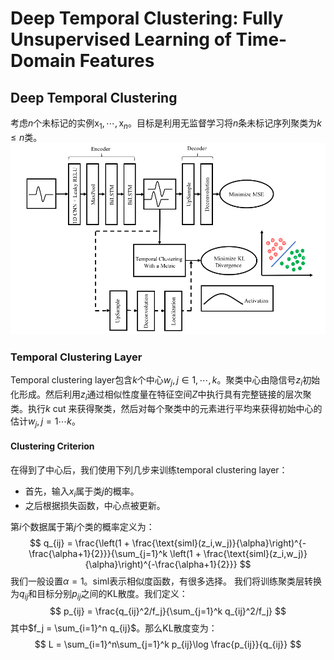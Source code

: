 # Deep Temporal Clustering: Fully Unsupervised Learning of Time-Domain Features

## Deep Temporal Clustering
考虑$n$个未标记的实例$\mathrm{x}_1,\cdots,\mathrm{x}_n$。目标是利用无监督学习将$n$条未标记序列聚类为$k\le n$类。
![](3.png)
### Temporal Clustering Layer
Temporal clustering layer包含$k$个中心$w_j,j\in 1,\cdots,k$。聚类中心由隐信号$z_i$初始化形成。然后利用$z_i$通过相似性度量在特征空间$Z$中执行具有完整链接的层次聚类。执行$k$ cut 来获得聚类，然后对每个聚类中的元素进行平均来获得初始中心的估计$w_j,j=1\cdots k$。

#### Clustering Criterion

在得到了中心后，我们使用下列几步来训练temporal clustering layer：
+ 首先，输入$x_i$属于类$j$的概率。
+ 之后根据损失函数，中心点被更新。

第$i$个数据属于第$j$个类的概率定义为：
$$
q_{ij} = \frac{\left(1 + \frac{\text{siml}(z_i,w_j)}{\alpha}\right)^{-\frac{\alpha+1}{2}}}{\sum_{j=1}^k \left(1 + \frac{\text{siml}(z_i,w_j)}{\alpha}\right)^{-\frac{\alpha+1}{2}}}
$$
我们一般设置$\alpha = 1$。siml表示相似度函数，有很多选择。
我们将训练聚类层转换为$q_{ij}$和目标分别$p_{ij}$之间的KL散度。我们定义：
$$
p_{ij} = \frac{q_{ij}^2/f_j}{\sum_{j=1}^k q_{ij}^2/f_j}
$$
其中$f_j = \sum_{i=1}^n q_{ij}$。那么KL散度变为：
$$
L = \sum_{i=1}^n\sum_{j=1}^k p_{ij}\log \frac{p_{ij}}{q_{ij}}
$$

